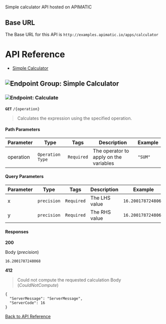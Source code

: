 # 

Simple calculator API hosted on APIMATIC



## Base URL

The Base URL for this API is `http://examples.apimatic.io/apps/calculator`






# <a name="api_reference"></a>API Reference

* [Simple Calculator](#simple_calculator)

## <a name="simple_calculator"></a>![Endpoint Group: ](https://apidocs.io/img/class.png "Simple Calculator") Simple Calculator


### <a name="calculate"></a>![Endpoint: ](https://apidocs.io/img/method.png "Calculate") Calculate


**`GET`** `/{operation}`

> Calculates the expression using the specified operation.



#### Path Parameters
| Parameter | Type | Tags | Description | Example |
|-----------|------| ---- |-------------| ------- |
| operation | `Operation Type` |  ``` Required ```  | The operator to apply on the variables | `"SUM"` | 

#### Query Parameters
| Parameter | Type | Tags | Description | Example |
|-----------|------| ---- |-------------| ------- |
| x | `precision` |  ``` Required ```  | The LHS value | `16.2001787248068` | 
| y | `precision` |  ``` Required ```  | The RHS value | `16.2001787248068` | 

#### Responses
**200** 

Body (_precision_) 
```
16.2001787248068
```


**412** 

> Could not compute the requested calculation
Body (_CouldNotCompute_) 
```
{
  "ServerMessage": "ServerMessage",
  "ServerCode": 16
}
```


[Back to API Reference](#api_reference)

